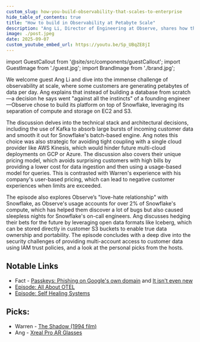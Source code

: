 ```yaml
---
custom_slug: how-you-build-observability-that-scales-to-enterprise
hide_table_of_contents: true
title: "How to build in Observability at Petabyte Scale"
description: "Ang Li, Director of Engineering at Observe, shares how they built a petabyte-scale observability platform using Snowflake, Kafka, and open data formats."
image: ./post.jpeg
date: 2025-09-07
custom_youtube_embed_url: https://youtu.be/Sp_UBqZE8jI
---
```


import GuestCallout from '@site/src/components/guestCallout';
import GuestImage from './guest.jpg';
import BrandImage from './brand.jpg';

<GuestCallout name="Ang Li " link="https://www.linkedin.com/in/angliphd/" image={GuestImage} brandImg={BrandImage} />

We welcome guest Ang Li and dive into the immense challenge of observability at scale, where some customers are generating petabytes of data per day. Ang explains that instead of building a database from scratch—a decision he says went "against all the instincts" of a founding engineer—Observe chose to build its platform on top of Snowflake, leveraging its separation of compute and storage on EC2 and S3.

The discussion delves into the technical stack and architectural decisions, including the use of Kafka to absorb large bursts of incoming customer data and smooth it out for Snowflake's batch-based engine. Ang notes this choice was also strategic for avoiding tight coupling with a single cloud provider like AWS Kinesis, which would hinder future multi-cloud deployments on GCP or Azure. The discussion also covers their unique pricing model, which avoids surprising customers with high bills by providing a lower cost for data ingestion and then using a usage-based model for queries. This is contrasted with Warren's experience with his company's user-based pricing, which can lead to negative customer experiences when limits are exceeded.

The episode also explores Observe’s "love-hate relationship" with Snowflake, as Observe's usage accounts for over 2% of Snowflake's compute, which has helped them discover a lot of bugs but also caused sleepless nights for Snowflake's on-call engineers. Ang discusses hedging their bets for the future by leveraging open data formats like Iceberg, which can be stored directly in customer S3 buckets to enable true data ownership and portability. The episode concludes with a deep dive into the security challenges of providing multi-account access to customer data using IAM trust policies, and a look at the personal picks from the hosts.

## Notable Links
* Fact - [Passkeys: Phishing on Google's own domain](https://www.adaptivesecurity.com/blog/gmail-phishing-google-sites-scam) and [It isn't even new](https://mashable.com/article/google-sites-phishing-scams)
* [Episode: All About OTEL](../everything-is-amazing-with-otel/index.md)
* [Episode: Self Healing Systems](../self-healing-systems/index.md)

## Picks:
* Warren - [The Shadow (1994 film)](https://www.imdb.com/title/tt0111143/)
* Ang - [Xreal Pro AR Glasses](https://www.xreal.com/air/)
